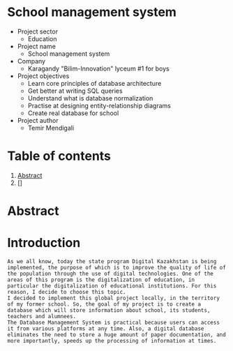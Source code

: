 # School management system
* Project sector
    * Education
* Project name
    * School management system
* Company
    * Karagandy "Bilim-Innovation" lyceum #1 for boys
* Project objectives
    * Learn core principles of database architecture
    * Get better at writing SQL queries
    * Understand what is database normalization
    * Practise at designing entity-relationship diagrams
    * Create real database for school
* Project author
    * Temir Mendigali
# Table of contents
1. [Abstract](#abstract)
1. []
# Abstract
# Introduction
    As we all know, today the state program Digital Kazakhstan is being implemented, the purpose of which is to improve the quality of life of the population through the use of digital technologies. One of the areas of this program is the digitalization of education, in particular the digitalization of educational institutions. For this reason, I decide to choose this topic.
    I decided to implement this global project locally, in the territory of my former school. So, the goal of my project is to create a database which will store information about school, its students, teachers and alumnees.
    The Database Management System is practical because users can access it from various platforms at any time. Also, a digital database eliminates the need to store a huge amount of paper documentation, and more importantly, speeds up the processing of information at times.
